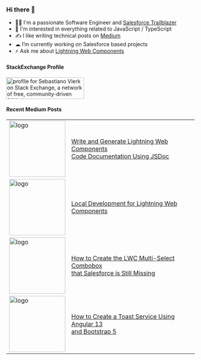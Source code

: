 ### Hi there 👋

- 👨‍💻 I'm a passionate Software Engineer and [Salesforce Trailblazer](https://trailblazer.me/id/svierk)
- 👀 I'm interested in everything related to JavaScript / TypeScript
- ✍️ I like writing technical posts on [Medium](https://medium.com/@svierk)
- ☁ I’m currently working on Salesforce based projects
- ⚡️ Ask me about [Lightning Web Components](https://developer.salesforce.com/docs/component-library/documentation/en/lwc)

#### StackExchange Profile

<a href="https://stackexchange.com/users/8147444/sebastiano-vierk"><img src="https://stackexchange.com/users/flair/8147444.png?theme=dark" width="208" height="58" alt="profile for Sebastiano Vierk on Stack Exchange, a network of free, community-driven Q&amp;A sites" title="profile for Sebastiano Vierk on Stack Exchange, a network of free, community-driven Q&amp;A sites" /></a>

#### Recent Medium Posts

<table>
  <tr>
    <td>
      <a
        href="https://betterprogramming.pub/write-and-generate-lwc-code-documentation-using-jsdoc-414ca16d6dd5"
      >
        <img
          src="https://miro.medium.com/max/1400/1*I8fZhaT14zOrzsZK0ettjA.png"
          alt="logo"
          width="150"
        />
      </a>
    </td>
    <td>
      <a
        href="https://betterprogramming.pub/write-and-generate-lwc-code-documentation-using-jsdoc-414ca16d6dd5"
        >Write and Generate Lightning Web Components <br />
        Code Documentation Using JSDoc</a
      >
    </td>
  </tr>
  <tr>
    <td>
      <a
        href="https://medium.com/capgemini-salesforce-architects/local-development-for-lightning-web-components-7a3fdc1c4b7d"
      >
        <img
          src="https://miro.medium.com/max/1400/1*WrIe8vWhnDGLkBjLZKLGgQ.gif"
          alt="logo"
          width="150"
        />
      </a>
    </td>
    <td>
      <a
        href="https://medium.com/capgemini-salesforce-architects/local-development-for-lightning-web-components-7a3fdc1c4b7d"
        >Local Development for Lightning Web Components</a
      >
    </td>
  </tr>
  <tr>
    <td>
      <a
        href="https://medium.com/javascript-in-plain-english/how-to-create-the-lwc-multi-select-combobox-that-salesforce-is-still-missing-c7bf3a2850dd"
      >
        <img
          src="https://miro.medium.com/max/1400/1*dGy7GZY3ImyNC4jKHV0jwA.png"
          alt="logo"
          width="150"
        />
      </a>
    </td>
    <td>
      <a
        href="https://medium.com/javascript-in-plain-english/how-to-create-the-lwc-multi-select-combobox-that-salesforce-is-still-missing-c7bf3a2850dd"
        >How to Create the LWC Multi-Select Combobox <br />
        that Salesforce is Still Missing</a
      >
    </td>
  </tr>
  <tr>
    <td>
      <a
        href="https://medium.com/better-programming/how-to-create-a-toast-service-using-angular-13-and-bootstrap-5-494e5c66627"
      >
        <img
          src="https://miro.medium.com/max/1400/1*sEUYh4Mjj1KlLKyn6Iln8w.gif"
          alt="logo"
          width="150"
        />
      </a>
    </td>
    <td>
      <a
        href="https://medium.com/better-programming/how-to-create-a-toast-service-using-angular-13-and-bootstrap-5-494e5c66627"
        >How to Create a Toast Service Using Angular 13 <br />
        and Bootstrap 5</a
      >
    </td>
  </tr>
</table>
